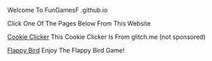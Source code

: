 Welcome To FunGamesF .github.io

Click One Of The Pages Below From This Website

 <a href="https://fungamesf.github.io/cookieclicker" target="_blank">Cookie Clicker</a>
 This Cookie Clicker Is From glitch.me (not sponsored)
 
 <a href="https://fungamesf.github.io/flappybird/" target="_blank">Flappy Bird</a> Enjoy The Flappy Bird Game!
